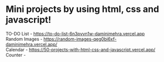 # Mini projects by using html, css and javascript!

TO-DO List - https://to-do-list-6n3pvvn1w-daminimehra.vercel.app <br>
Random Images - https://random-images-qeg0bi6xf-daminimehra.vercel.app/ <br>
Calendar - https://50-projects-with-html-css-and-javascript.vercel.app/ <br>
Counter - 

